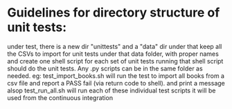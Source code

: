 # Guidelines for directory structure of unit tests:
under test, there is a new dir "unittests"
 and a "data" dir under that
 keep all the CSVs to import for unit tests under that data folder, with proper names
and create one shell script for each set of unit tests
 running that shell script should do the unit tests.
 Any .py scripts can be in the same folder as needed.
 eg: test_import_books.sh will run the test to import all books from a csv file and report a PASS fail (via return code to shell).
 and print a message alsop
 test_run_all.sh will run each of these individual test scripts
 it will be used from the continuous integration